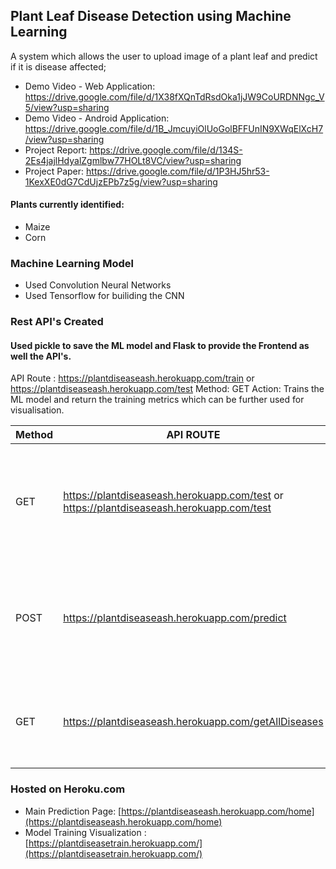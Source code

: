 ## **Plant Leaf Disease Detection using Machine Learning**

A system which allows the user to upload image of a plant leaf and predict if it is disease affected;
- Demo Video - Web Application:  https://drive.google.com/file/d/1X38fXQnTdRsdOka1jJW9CoURDNNgc_V5/view?usp=sharing
- Demo Video - Android Application: https://drive.google.com/file/d/1B_JmcuyiOlUoGolBFFUnIN9XWqElXcH7/view?usp=sharing
- Project Report: https://drive.google.com/file/d/134S-2Es4jajlHdyalZgmlbw77HOLt8VC/view?usp=sharing
- Project Paper: https://drive.google.com/file/d/1P3HJ5hr53-1KexXE0dG7CdUjzEPb7z5g/view?usp=sharing

#### Plants currently identified:
- Maize 
- Corn

### Machine Learning Model
 -  Used Convolution Neural Networks
 -  Used Tensorflow for builiding the CNN
 
### Rest API's Created
#### Used pickle to save the ML model and Flask to provide the Frontend as well the API's.

API Route : https://plantdiseaseash.herokuapp.com/train or https://plantdiseaseash.herokuapp.com/test
Method: GET
Action: Trains the ML model and return the training metrics which can be further used for visualisation.


| Method | API ROUTE | Actions |
|--|--| --|
| GET |https://plantdiseaseash.herokuapp.com/test or https://plantdiseaseash.herokuapp.com/test  | Trains the ML model and return the training metrics which can be further used for visualisation |
| POST |https://plantdiseaseash.herokuapp.com/predict | Image to be tested is uploaded via a POST request and the predictions are returned. |
| GET |https://plantdiseaseash.herokuapp.com/getAllDiseases | Returns a JSON object containing list of disease classes. |





### Hosted on Heroku.com
- Main Prediction Page: [https://plantdiseaseash.herokuapp.com/home](https://plantdiseaseash.herokuapp.com/home)
- Model Training Visualization : [https://plantdiseasetrain.herokuapp.com/](https://plantdiseasetrain.herokuapp.com/)

